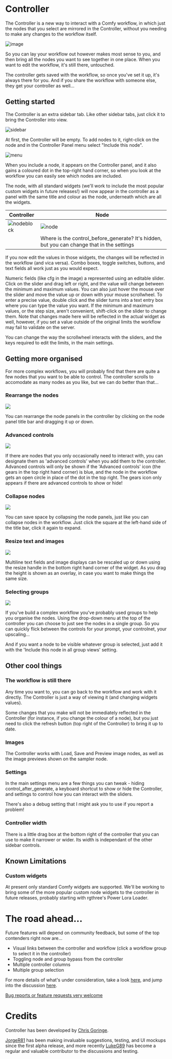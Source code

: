 # Controller

The Controller is a new way to interact with a Comfy workflow, 
in which just the nodes that you select are mirrored in the Controller, 
without you needing to make any changes to the workflow itself.

![image](images/example.png)

So you can lay your workflow out however makes most sense to you, 
and then bring all the nodes you want to see together in one place.
When you want to edit the workflow, it's still there, untouched.

The controller gets saved with the workflow, so once you've set it up, it's always there for you.
And if you share the workflow with someone else, they get your controller as well...

## Getting started

The Controller is an extra sidebar tab. Like other sidebar tabs, just click it to bring the Controller into view.

![sidebar](images/sidebar.png)

At first, the Controller will be empty. To add nodes to it, right-click on the node and in the Controller Panel menu select "Include this node".

![menu](images/menu.png)

When you include a node, it appears on the Controller panel, and it also gains a coloured dot in the top-right hand corner, 
so when you look at the workflow you can easily see which nodes are included.

The node, with all standard widgets (we'll work to include the most popular custom widgets in future releases!) will now appear in the controller
as a panel with the same title and colour as the node, underneath which are all the widgets. 

|Controller|Node|
|-|-|
|![nodeblock](images/nodeblock.png)|![node](images/ksampler.png)|
||Where is the control_before_generate? It's hidden, but you can change that in the settings|

If you now edit the values in those widgets, the changes will be reflected in the workflow (and vica versa). 
Combo boxes, toggle switches, buttons, and text fields all work just as you would expect. 

Numeric fields (like cfg in the image) a represented using an editable slider. 
Click on the slider and drag left or right, and the value will change between the minimum and maximum values.
You can also just hover the mouse over the slider and move the value up or down with your mouse scrollwheel.
To enter a precise value, double click and the slider turns into a text entry box where you can type the value you want.
If the minimum and maximum values, or the step size, aren't convenient, shift-click on the slider to change them. 
Note that changes made here will be reflected in the actual widget as well, however, if you set a value outside 
of the original limits the workflow may fail to validate on the server.

You can change the way the scrollwheel interacts with the sliders, and the keys required to edit the limits, in the main settings.

## Getting more organised

For more complex workflows, you will probably find that there are quite a few nodes that you want to be able to control. 
The controller scrolls to accomodate as many nodes as you like, but we can do better than that...

### Rearrange the nodes

<img src="images/drag.png" style="padding-right:8px;"/>

You can rearrange the node panels in the controller by clicking on the node panel title bar and dragging it up or down.

### Advanced controls

<img src="images/gears.png" style="padding-right:8px;"/>

If there are nodes that you only occasionally need to interact with, you can designate them as 'advanced controls' when you 
add them to the controller. Advanced controls will only be shown if the 'Advanced controls' icon (the gears in the top right hand corner) is blue, 
and the node in the workflow gets an open circle in place of the dot in the top right. The gears icon only appears if there are advanced controls to show or hide!

### Collapse nodes


<img src="images/collapse.png" style="padding-right:8px;"/>

You can save space by collapsing the node panels, just like you can collapse nodes in the workflow. Just click the square
at the left-hand side of the title bar, click it again to expand.

### Resize text and images

<img src="images/resize.png" style="padding-right:8px;"/>

Multiline text fields and image displays can be rescaled up or down using the resize handle in the bottom right hand corner of the widget.
As you drag the height is shown as an overlay, in case you want to make things the same size.

### Selecting groups

<img src="images/groups.png" style="padding-right:8px;"/>

If you've build a complex workflow you've probably used groups to help you organise the nodes. 
Using the drop-down menu at the top of the controller you can choose to just see the nodes in a single group.
So you can quickly flick between the controls for your prompt, your controlnet, your upscaling...

And if you want a node to be visible whatever group is selected, just add it with the 'Include this node in all group views' setting.

## Other cool things

### The workflow is still there

Any time you want to, you can go back to the workflow and work with it directly. 
The Controller is just a way of viewing it (and changing widgets values).

Some changes that you make will not be immediately reflected in the Controller (for instance, if you change the colour of a node), 
but you just need to click the refresh button (top right of the Controller) to bring it up to date.

### Images

The Controller works with Load, Save and Preview image nodes, as well as the image previews shown on the sampler node.

### Settings

In the main settings menu are a few things you can tweak - hiding control_after_generate, a keyboard shortcut to show or hide the Controller,
and settings to control how you can interact with the sliders.

There's also a debug setting that I might ask you to use if you report a problem!

### Controller width

There is a little drag box at the bottom right of the controller that you can use to make it narrower or wider. 
Its width is independant of the other sidebar controls.

## Known Limitations

### Custom widgets

At present only standard Comfy widgets are supported. We'll be working to bring some of the more popular custom node widgets to the controller
in future releases, probably starting with rgthree's Power Lora Loader.


# The road ahead...

Future features will depend on community feedback, but some of the top contenders right now are...

- Visual links between the controller and workflow (click a workflow group to select it in the controller)
- Toggling node and group bypass from the controller
- Multiple controller columns
- Multiple group selection

For more details of what's under consideration, take a look [here](https://github.com/chrisgoringe/cg-controller/milestone/21), 
and jump into the discussion [here](https://github.com/chrisgoringe/cg-controller/discussions/210).

[Bug reports or feature requests very welcome](https://github.com/chrisgoringe/cg-controller/issues)

# Credits

Controller has been developed by [Chris Goringe](https://github.com/chrisgoringe). 

[JorgeR81](https://github.com/JorgeR81) has been making invaluable suggestions, testing, and UI mockups since the first alpha release, and more recently [LukeG89](https://github.com/LukeG89) has become a regular and valuable contributor to the discussions and testing.